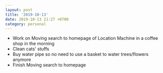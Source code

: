 ```yaml
---
layout: post
title: '2019-10-13'
date: 2019-10-13 21:27 +0700
category: personal
---
```

- Work on Moving search to homepage of Location Machine in a coffee shop in the
  morning
- Clean cats' stuffs
- Buy water pipe so no need to use a basket to water trees/flowers anymore
- Finish Moving search to homepage
